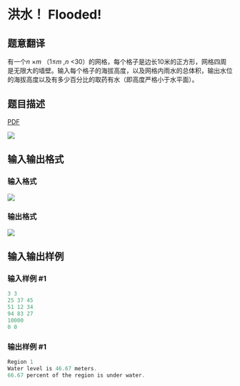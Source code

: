 # 洪水！ Flooded!

## 题意翻译

有一个$n$ ×$m$ （1≤$m$ ,$n$ <30）的网格，每个格子是边长10米的正方形，网格四周是无限大的墙壁。输入每个格子的海拔高度，以及网格内雨水的总体积，输出水位的海拔高度以及有多少百分比的取药有水（即高度严格小于水平面）。

## 题目描述

[problemUrl]: https://uva.onlinejudge.org/index.php?option=com_onlinejudge&Itemid=8&category=10&page=show_problem&problem=756

[PDF](https://uva.onlinejudge.org/external/8/p815.pdf)

![](https://cdn.luogu.com.cn/upload/vjudge_pic/UVA815/74a09d41279a931ad13cf3bd880ed5c4da1a9883.png)

## 输入输出格式

### 输入格式

![](https://cdn.luogu.com.cn/upload/vjudge_pic/UVA815/77557d097803e4e8c76eb7afcda899d83f3ef1c8.png)

### 输出格式

![](https://cdn.luogu.com.cn/upload/vjudge_pic/UVA815/23372cf780b1f4c37db59074c6fc0aafaa60f172.png)

## 输入输出样例

### 输入样例 #1

```cpp
3 3
25 37 45
51 12 34
94 83 27
10000
0 0
```


### 输出样例 #1

```cpp
Region 1
Water level is 46.67 meters.
66.67 percent of the region is under water.
```


